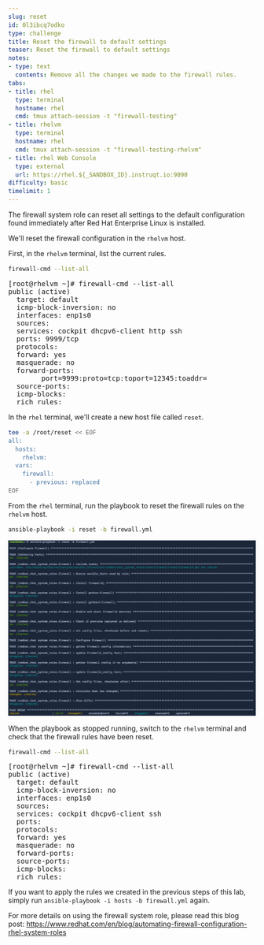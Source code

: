 ```yaml
---
slug: reset
id: 0l3ibcq7odko
type: challenge
title: Reset the firewall to default settings
teaser: Reset the firewall to default settings
notes:
- type: text
  contents: Remove all the changes we made to the firewall rules.
tabs:
- title: rhel
  type: terminal
  hostname: rhel
  cmd: tmux attach-session -t "firewall-testing"
- title: rhelvm
  type: terminal
  hostname: rhel
  cmd: tmux attach-session -t "firewall-testing-rhelvm"
- title: rhel Web Console
  type: external
  url: https://rhel.${_SANDBOX_ID}.instruqt.io:9090
difficulty: basic
timelimit: 1
---
```


The firewall system role can reset all settings to the default configuration found immediately after Red Hat Enterprise Linux is installed.

We'll reset the firewall configuration in the `rhelvm` host.

First, in the `rhelvm` terminal, list the current rules.

```bash
firewall-cmd --list-all
```

<pre>
[root@rhelvm ~]# firewall-cmd --list-all
public (active)
  target: default
  icmp-block-inversion: no
  interfaces: enp1s0
  sources:
  services: cockpit dhcpv6-client http ssh
  ports: 9999/tcp
  protocols:
  forward: yes
  masquerade: no
  forward-ports:
        port=9999:proto=tcp:toport=12345:toaddr=
  source-ports:
  icmp-blocks:
  rich rules:
</pre>

In the `rhel` terminal, we'll create a new host file called `reset`.

```bash
tee -a /root/reset << EOF
all:
  hosts:
    rhelvm:
  vars:
    firewall:
      - previous: replaced
EOF
```

From the `rhel` terminal, run the playbook to reset the firewall rules on the `rhelvm` host.

```bash
ansible-playbook -i reset -b firewall.yml
```

![reset output](../assets/resetplaybook.png)

When the playbook as stopped running, switch to the `rhelvm` terminal and check that the firewall rules have been reset.

```bash
firewall-cmd --list-all
```

<pre>
[root@rhelvm ~]# firewall-cmd --list-all
public (active)
  target: default
  icmp-block-inversion: no
  interfaces: enp1s0
  sources:
  services: cockpit dhcpv6-client ssh
  ports:
  protocols:
  forward: yes
  masquerade: no
  forward-ports:
  source-ports:
  icmp-blocks:
  rich rules:
</pre>

If you want to apply the rules we created in the previous steps of this lab, simply run `ansible-playbook -i hosts -b firewall.yml` again.

For more details on using the firewall system role, please read this blog post: <https://www.redhat.com/en/blog/automating-firewall-configuration-rhel-system-roles>

